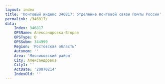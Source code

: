 ```yaml
---
layout: index
title: 'Почтовый индекс 346817: отделение почтовой связи Почты России'
permalink: /346817/
data:
    Index: 346817
    OPSName: Александровка-Вторая
    OPSType: О
    OPSSubm: 344999
    Region: 'Ростовская область'
    Autonom: ''
    Area: 'Мясниковский район'
    City: Александровка
    City1: ''
    ActDate: '20070214'
    IndexOld: ''
---
```

